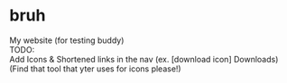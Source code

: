 # bruh
My website (for testing buddy)
<br> TODO: <br>
Add Icons & Shortened links in the nav (ex. [download icon] Downloads) <br> (Find that tool that yter uses for icons please!)
